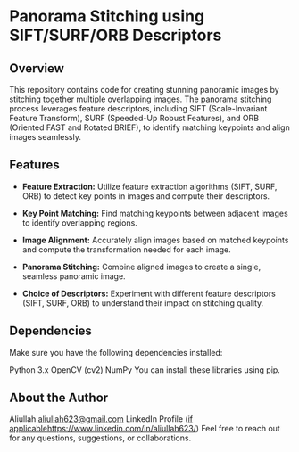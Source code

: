 # Panorama Stitching using SIFT/SURF/ORB Descriptors

## Overview

This repository contains code for creating stunning panoramic images by stitching together multiple overlapping images. The panorama stitching process leverages feature descriptors, including SIFT (Scale-Invariant Feature Transform), SURF (Speeded-Up Robust Features), and ORB (Oriented FAST and Rotated BRIEF), to identify matching keypoints and align images seamlessly.

## Features

- **Feature Extraction:** Utilize feature extraction algorithms (SIFT, SURF, ORB) to detect key points in images and compute their descriptors.

- **Key Point Matching:** Find matching keypoints between adjacent images to identify overlapping regions.

- **Image Alignment:** Accurately align images based on matched keypoints and compute the transformation needed for each image.

- **Panorama Stitching:** Combine aligned images to create a single, seamless panoramic image.

- **Choice of Descriptors:** Experiment with different feature descriptors (SIFT, SURF, ORB) to understand their impact on stitching quality.

## Dependencies
Make sure you have the following dependencies installed:

Python 3.x
OpenCV (cv2)
NumPy
You can install these libraries using pip.

## About the Author
Aliullah
aliullah623@gmail.com
LinkedIn Profile ([if applicable](https://www.linkedin.com/in/aliullah623/)https://www.linkedin.com/in/aliullah623/)
Feel free to reach out for any questions, suggestions, or collaborations.
